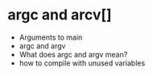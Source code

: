 # argc and arcv[]

- Arguments to main
- argc and argv
- What does argc and argv mean?
- how to compile with unused variables
